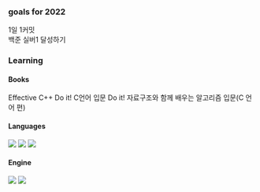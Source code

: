 ### goals for 2022
<div>
1일 1커밋
<div>
<div>
백준 실버1 달성하기
<div>

### Learning

#### Books
Effective C++
Do it! C언어 입문
Do it! 자료구조와 함께 배우는 알고리즘 입문(C 언어 편)
#### Languages
<div>
<img src="https://img.shields.io/badge/c-%2300599C.svg?style=for-the-badge&logo=c&logoColor=white"/>
<img src="https://img.shields.io/badge/c++-%2300599C.svg?style=for-the-badge&logo=c%2B%2B&logoColor=white"/>
<img src="https://img.shields.io/badge/c%23-%23239120.svg?style=for-the-badge&logo=c-sharp&logoColor=white"/>
<div>
  
#### Engine
<div>
<img src="https://img.shields.io/badge/unreal engine-%23313131.svg?style=for-the-badge&logo=unrealengine&logoColor=white"/>
<img src="https://img.shields.io/badge/unity-%23000000.svg?style=for-the-badge&logo=unity&logoColor=white"/>
<div>
